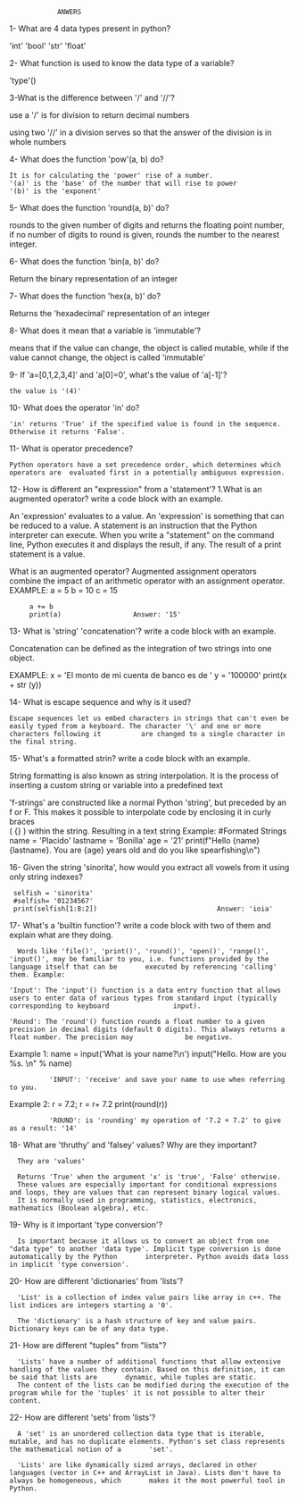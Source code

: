                 ANWERS


 1- What are 4 data types present in python?

 'int'
 'bool'
 'str'
 'float'

 2- What function is used to know the data type of a variable?
 
 'type'() 


 3-What is the difference between '/' and '//'?

 use a '/' is for division to return decimal numbers

 using two '//' in a division serves so that the answer of the division is in whole numbers

 4- What does the function 'pow'(a, b) do?

    It is for calculating the 'power' rise of a number. 
    '(a)' is the 'base' of the number that will rise to power
    '(b)' is the 'exponent'

 5- What does the function 'round(a, b)' do?

 rounds to the given number of digits and returns the floating point number, if no number of digits to round is given, rounds the number to the nearest integer.

 6- What does the function 'bin(a, b)' do?

 Return the binary representation of an integer

 7- What does the function 'hex(a, b)' do?

  Returns the 'hexadecimal' representation of an integer

 8- What does it mean that a variable is 'immutable'?

   means that if the value can change, the object is called mutable, while if the value cannot change, the object is called 'immutable'

 9- If 'a=[0,1,2,3,4]' and 'a[0]=0', what's the value of 'a[-1]'?

    the value is '(4)'

 10- What does the operator 'in' do?

    'in' returns 'True' if the specified value is found in the sequence. Otherwise it returns 'False'.

 11- What is operator precedence?

    Python operators have a set precedence order, which determines which operators are  evaluated first in a potentially ambiguous expression.
 
 12- How is different an "expression" from a 'statement'? 1.What is an augmented operator? write a code block with an example.
 
 An 'expression' evaluates to a value. An 'expression' is something that can be reduced to a value. A statement is an instruction that the Python interpreter can execute.   When you write a "statement" on the command line, Python executes it and displays the result, if any. The result of a print statement is a value.

  What is an augmented operator?
  Augmented assignment operators combine the impact of an arithmetic operator with an assignment operator.
  EXAMPLE: 
         a = 5 
         b = 10
         c = 15

         a += b 
         print(a)                  Answer: '15'


  13- What is 'string' 'concatenation'? write a code block with an example.

   Concatenation can be defined as the integration of two strings into one object. 

   EXAMPLE:
          x = 'El monto de mi cuenta de banco es de '
          y = '100000'
          print(x + str (y))

 14- What is escape sequence and why is it used?

    Escape sequences let us embed characters in strings that can't even be easily typed from a keyboard. The character '\' and one or more characters following it          are changed to a single character in the final string.
                            

 15- What's a formatted strin? write a code block with an example.

   String formatting is also known as string interpolation. It is the process of inserting a custom string or variable into a predefined text

   'f-strings' are constructed like a normal Python 'string', but preceded by an f or F. This makes it possible to interpolate code by enclosing it in curly braces     
   ( {} ) within the string. Resulting in a text string
                                                      Example:
                                                             #Formated Strings
                                                             name = 'Placido'
                                                             lastname = 'Bonilla'
                                                             age = '21'
                                                             print(f"Hello {name} {lastname}. You are {age} years old and do you like spearfishing\n")


 16- Given the string 'sinorita', how would you extract all vowels from it using only string indexes?

     selfish = 'sinorita'
     #selfish= '01234567'
     print(selfish[1:8:2])                              Answer: 'ioia'

  17- What's a 'builtin function'? write a code block with two of them and explain what are they doing.
   
      Words like 'file()', 'print()', 'round()', 'open()', 'range()', 'input()', may be familiar to you, i.e. functions provided by the language itself that can be       executed by referencing 'calling' them. Example:

    'Input': The 'input'() function is a data entry function that allows users to enter data of various types from standard input (typically corresponding to keyboard                input).

    'Round': The 'round'() function rounds a float number to a given precision in decimal digits (default 0 digits). This always returns a float number. The precision may             be negative.

   Example 1:         name = input('What is your name?\n')
                      input("Hello. How are you %s. \n" % name)

              'INPUT': 'receive' and save your name to use when referring to you.

   Example 2:        r = 7.2; r = r+ 7.2
                     print(round(r))

              'ROUND': is 'rounding' my operation of '7.2 + 7.2' to give as a result: '14'

  18- What are 'thruthy' and 'falsey' values? Why are they important?

      They are 'values'
      
      Returns 'True' when the argument 'x' is 'true', 'False' otherwise.
      These values ​​are especially important for conditional expressions and loops, they are values ​​that can represent binary logical values.
      It is normally used in programming, statistics, electronics, mathematics (Boolean algebra), etc.

  19- Why is it important 'type conversion'?
 
      Is important because it allows us to convert an object from one "data type" to another 'data type'. Implicit type conversion is done automatically by the Python       interpreter. Python avoids data loss in implicit 'type conversion'.

  20- How are different 'dictionaries' from 'lists'?

      'List' is a collection of index value pairs like array in c++. The list indices are integers starting a '0'.

      The 'dictionary' is a hash structure of key and value pairs. Dictionary keys can be of any data type.

  21- How are different "tuples" from "lists"?

      'Lists' have a number of additional functions that allow extensive handling of the values ​​they contain. Based on this definition, it can be said that lists are       dynamic, while tuples are static.
      The content of the lists can be modified during the execution of the program while for the 'tuples' it is not possible to alter their content.

  22- How are different 'sets' from 'lists'?

      A 'set' is an unordered collection data type that is iterable, mutable, and has no duplicate elements. Python's set class represents the mathematical notion of a       'set'.

      'Lists' are like dynamically sized arrays, declared in other languages ​​(vector in C++ and ArrayList in Java). Lists don't have to always be homogeneous, which       makes it the most powerful tool in Python.

